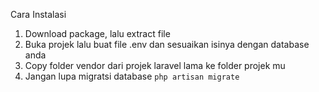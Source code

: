 Cara Instalasi
1. Download package, lalu extract file
2. Buka projek lalu buat file .env dan sesuaikan isinya dengan database anda
3. Copy folder vendor dari projek laravel lama ke folder projek mu  
4. Jangan lupa migratsi database `php artisan migrate`
